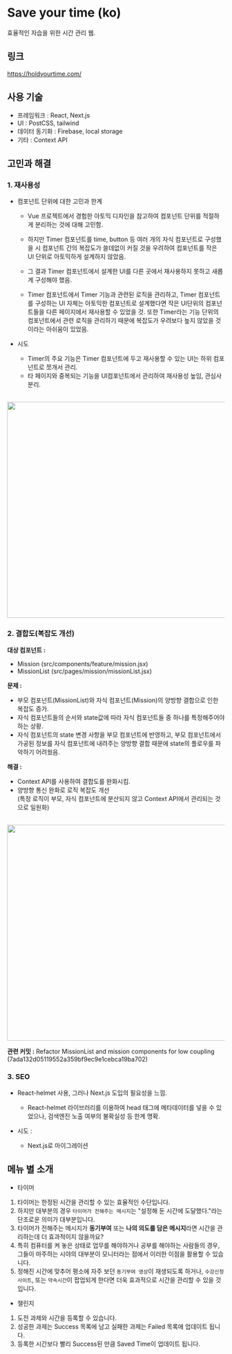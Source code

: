 # Save your time (ko)
효율적인 자습을 위한 시간 관리 웹.

## 링크
https://holdyourtime.com/

## 사용 기술
- 프레임워크 : React, Next.js
- UI : PostCSS, tailwind
- 데이터 동기화 : Firebase, local storage
- 기타 : Context API

## 고민과 해결
### 1. 재사용성
- 컴포넌트 단위에 대한 고민과 한계
  - Vue 프로젝트에서 경험한 아토믹 디자인을 참고하여 컴포넌트 단위를 적절하게 분리하는 것에 대해 고민함.
  - 하지만 Timer 컴포넌트를 time, button 등 여러 개의 자식 컴포넌트로 구성했을 시 컴포넌트 간의 복잡도가 쓸데없이 커질 것을 우려하여
    컴포넌트를 작은 UI 단위로 아토믹하게 설계하지 않았음.
  - 그 결과 Timer 컴포넌트에서 설계한 UI를 다른 곳에서 재사용하지 못하고 새롭게 구성해야 했음.
  
  - Timer 컴포넌트에서 Timer 기능과 관련된 로직을 관리하고, Timer 컴포넌트를 구성하는 UI 자체는 아토믹한 컴포넌트로 설계했다면
    작은 UI단위의 컴포넌트들을 다른 페이지에서 재사용할 수 있었을 것. 또한 Timer라는 기능 단위의 컴포넌트에서 관련 로직을 관리하기 때문에
    복잡도가 우려보다 높지 않았을 것이라는 아쉬움이 있었음.
    
- 시도
  - Timer의 주요 기능은 Timer 컴포넌트에 두고 재사용할 수 있는 UI는 하위 컴포넌트로 쪼개서 관리.
  - 타 페이지와 중복되는 기능을 UI컴포넌트에서 관리하여 재사용성 높임, 관심사 분리.
<br/>
<img src="https://user-images.githubusercontent.com/68171739/221430379-6c1ea4f7-f665-49f1-8ce3-bb37a936de23.png"  width="800" height="500">
  
### 2. 결합도(복잡도 개선)
**대상 컴포넌트 :**
- Mission (src/components/feature/mission.jsx)
- MissionList (src/pages/mission/missionList.jsx)


**문제 :**

- 부모 컴포넌트(MissionList)와 자식 컴포넌트(Mission)의 양방향 결합으로 인한 복잡도 증가.
- 자식 컴포넌트들의 순서와 state값에 따라 자식 컴포넌트들 중 하나를 특정해주어야 하는 상황.
- 자식 컴포넌트의 state 변경 사항을 부모 컴포넌트에 반영하고, 부모 컴포넌트에서 가공된 정보를 자식 컴포넌트에 내려주는 양방향 결합 때문에 state의 플로우를 파악하기 어려웠음.


**해결 :**

- Context API를 사용하여 결합도를 완화시킴.
- 양방향 통신 완화로 로직 복잡도 개선  
  (특정 로직이 부모, 자식 컴포넌트에 분산되지 않고 Context API에서 관리되는 것으로 일원화)
  
<br/>
<img src="https://user-images.githubusercontent.com/68171739/221398902-70958ea9-7dd9-44a0-8c34-1f22a975854e.png"  width="800" height="500">


**관련 커밋 :** Refactor MissionList and mission components for low coupling (7ada132d05119552a359bf9ec9e1cebca19ba702)

### 3. SEO
- React-helmet 사용, 그러나 Next.js 도입의 필요성을 느낌.
  - React-helmet 라이브러리를 이용하여 head 태그에 메타데이터를 넣을 수 있었으나, 검색엔진 노출 여부의 불확실성 등 한계 명확.

- 시도 :
  - Next.js로 마이그레이션 



## 메뉴 별 소개
- 타이머

1. 타이머는 한정된 시간을 관리할 수 있는 효율적인 수단입니다.
2. 하지만 대부분의 경우 `타이머가 전해주는 메시지`는 "설정해 둔 시간에 도달했다."라는 단조로운 의미가 대부분입니다.
3. 타이머가 전해주는 메시지가 **동기부여** 또는 **나의 의도를 담은 메시지**라면 시간을 관리하는데 더 효과적이지 않을까요?
4. 특히 컴퓨터를 켜 놓은 상태로 업무를 해야하거나 공부를 해야하는 사람들의 경우, 그들이 마주하는 시야의 대부분이 모니터라는 점에서
이러한 이점을 활용할 수 있습니다.
5. 정해진 시간에 맞추어 평소에 자주 보던 `동기부여 영상`이 재생되도록 하거나, `수강신청 사이트`, 또는 `약속시간`이 팝업되게 한다면 
더욱 효과적으로 시간을 관리할 수 있을 것입니다.

- 챌린지

1. 도전 과제와 시간을 등록할 수 있습니다.
2. 성공한 과제는 Success 목록에 남고 실패한 과제는 Failed 목록에 업데이트 됩니다.
3. 등록한 시간보다 빨리 Success된 만큼 Saved Time이 업데이트 됩니다.

